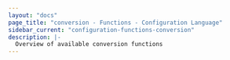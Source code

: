```yaml
---
layout: "docs"
page_title: "conversion - Functions - Configuration Language"
sidebar_current: "configuration-functions-conversion"
description: |-
  Overview of available conversion functions
---
```


